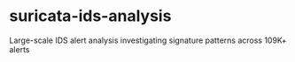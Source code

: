 # suricata-ids-analysis
Large-scale IDS alert analysis investigating signature patterns across 109K+ alerts
